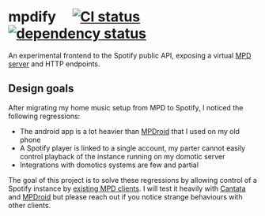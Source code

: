 
# mpdify &nbsp; &nbsp; [![CI status](https://github.com/xvello/mpdify/workflows/CI/badge.svg?branch=master)](https://github.com/xvello/mpdify/actions) [![dependency status](https://deps.rs/repo/github/xvello/mpdify/status.svg)](https://deps.rs/repo/github/xvello/mpdify)

An experimental frontend to the Spotify public API, exposing a virtual [MPD server](https://www.musicpd.org/doc/html/protocol.html) and HTTP endpoints.

## Design goals

After migrating my home music setup from MPD to Spotify, I noticed the following regressions:
  - The android app is a lot heavier than [MPDroid](https://github.com/abarisain/dmix/blob/master/README.md) that I used on my old phone
  - A Spotify player is linked to a single account, my parter cannot easily control playback of the instance running on my domotic server
  - Integrations with domotics systems are few and partial

The goal of this project is to solve these regressions by allowing control of a Spotify instance by [existing MPD clients](https://www.musicpd.org/clients/).
I will test it heavily with [Cantata](https://github.com/CDrummond/cantata/blob/master/README.md) and [MPDroid](https://github.com/abarisain/dmix/blob/master/README.md)
but please reach out if you notice strange behaviours with other clients.
